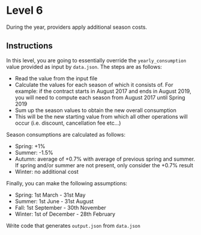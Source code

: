 # Level 6

During the year, providers apply additional season costs.

## Instructions

In this level, you are going to essentially override the `yearly_consumption` value provided as input by `data.json`. The steps are as follows:
- Read the value from the input file
- Calculate the values for each season of which it consists of. For example: if the contract starts in August 2017 and ends in August 2019, you will need to compute each season from August 2017 until Spring 2019
- Sum up the season values to obtain the new overall consumption
- This will be the new starting value from which all other operations will occur (i.e. discount, cancellation fee etc...)

Season consumptions are calculated as follows:
- Spring: +1%
- Summer: -1.5%
- Autumn: average of +0.7% with average of previous spring and summer. If spring and/or summer are not present, only consider the +0.7% result
- Winter: no additional cost

Finally, you can make the following assumptions:
- Spring: 1st March - 31st May
- Summer: 1st June - 31st August
- Fall: 1st September - 30th November
- Winter: 1st of December - 28th February

Write code that generates `output.json` from `data.json`
